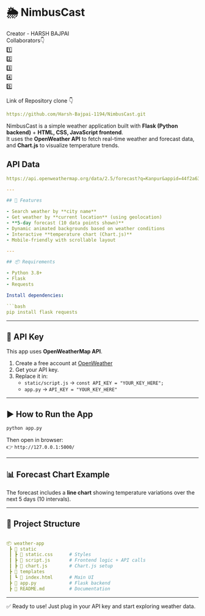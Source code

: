 # 🌦 NimbusCast  

Creator - HARSH BAJPAI  
Collaborators👇  
1️⃣  
2️⃣  
3️⃣  
4️⃣  
5️⃣  

Link of Repository clone 👇

```yaml
https://github.com/Harsh-Bajpai-1194/NimbusCast.git
```

NimbusCast is a simple weather application built with **Flask (Python backend)** + **HTML, CSS, JavaScript frontend**.  
It uses the **OpenWeather API** to fetch real-time weather and forecast data, and **Chart.js** to visualize temperature trends.  

## API Data

```yaml
https://api.openweathermap.org/data/2.5/forecast?q=Kanpur&appid=44f2a63d4f4b58a23379e537caa9d6fb&units=metric  

---

## 🚀 Features  

- Search weather by **city name**  
- Get weather by **current location** (using geolocation)  
- **5-day forecast (10 data points shown)**  
- Dynamic animated backgrounds based on weather conditions  
- Interactive **temperature chart (Chart.js)**  
- Mobile-friendly with scrollable layout  

---

## 📦 Requirements  

- Python 3.8+  
- Flask  
- Requests  

Install dependencies:  

```bash
pip install flask requests
```

---

## 🔑 API Key  

This app uses **OpenWeatherMap API**.  

1. Create a free account at [OpenWeather](https://openweathermap.org/api)  
2. Get your API key.  
3. Replace it in:  
   - `static/script.js` → `const API_KEY = "YOUR_KEY_HERE";`  
   - `app.py` → `API_KEY = "YOUR_KEY_HERE"`  

---

## ▶️ How to Run the App  

```bash
python app.py
```

Then open in browser:  
👉 `http://127.0.0.1:5000/`

---

## 📊 Forecast Chart Example  

The forecast includes a **line chart** showing temperature variations over the next 5 days (10 intervals).  

---

## 📂 Project Structure  

```yaml

📦 weather-app
 ┣ 📂 static
 ┃ ┣ 📜 static.css      # Styles  
 ┃ ┣ 📜 script.js       # Frontend logic + API calls  
 ┃ ┣ 📜 chart.js        # Chart.js setup  
 ┣ 📂 templates
 ┃ ┗ 📜 index.html      # Main UI  
 ┣ 📜 app.py            # Flask backend  
 ┣ 📜 README.md         # Documentation  
```

---

✅ Ready to use! Just plug in your API key and start exploring weather data.  
